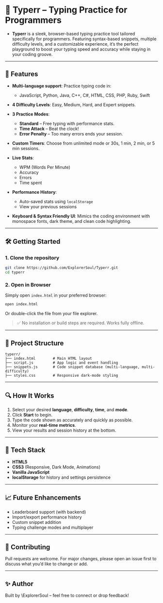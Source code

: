 # 🧠 Typerr – Typing Practice for Programmers

* **Typerr** is a sleek, browser-based typing practice tool tailored specifically for programmers. Featuring syntax-based snippets, multiple difficulty levels, and a customizable experience, it’s the perfect playground to boost your typing speed and accuracy while staying in your coding groove.

---

## 🚀 Features

* **Multi-language support**: Practice typing code in:

  * JavaScript, Python, Java, C++, C#, HTML, CSS, PHP, Ruby, Swift
* **4 Difficulty Levels**: Easy, Medium, Hard, and Expert snippets.
* **3 Practice Modes**:

  * **Standard** – Free typing with performance stats.
  * **Time Attack** – Beat the clock!
  * **Error Penalty** – Too many errors ends your session.
* **Custom Timers**: Choose from unlimited mode or 30s, 1 min, 2 min, or 5 min sessions.
* **Live Stats**:

  * WPM (Words Per Minute)
  * Accuracy
  * Errors
  * Time spent
* **Performance History**:

  * Auto-saved stats using `localStorage`
  * View your previous sessions
* **Keyboard & Syntax Friendly UI**: Mimics the coding environment with monospace fonts, dark theme, and clean code highlighting.

---

## 🛠️ Getting Started

### 1. Clone the repository

```bash
git clone https://github.com/ExplorerSoul/Typerr.git
cd typerr
```

### 2. Open in Browser

Simply open `index.html` in your preferred browser:

```bash
open index.html
```

Or double-click the file from your file explorer.

> ✅ No installation or build steps are required. Works fully offline.

---

## 📁 Project Structure

```
typerr/
├── index.html        # Main HTML layout
├── script.js         # App logic and event handling
├── snippets.js       # Code snippet database (multi-language, multi-difficulty)
├── styles.css        # Responsive dark-mode styling
```

---

## 🔍 How It Works

1. Select your desired **language**, **difficulty**, **time**, and **mode**.
2. Click **Start** to begin.
3. Type the code shown as accurately and quickly as possible.
4. Monitor your **real-time metrics**.
5. View your results and session history at the bottom.

---

## 🧠 Tech Stack

* **HTML5**
* **CSS3** (Responsive, Dark Mode, Animations)
* **Vanilla JavaScript**
* **localStorage** for history and settings persistence

---

## 📈 Future Enhancements

* Leaderboard support (with backend)
* Import/export performance history
* Custom snippet addition
* Typing challenge modes and multiplayer

---


## 🤝 Contributing

Pull requests are welcome. For major changes, please open an issue first to discuss what you’d like to change or add.

---

## ✨ Author

Built by \ExplorerSoul – feel free to connect or drop feedback!


